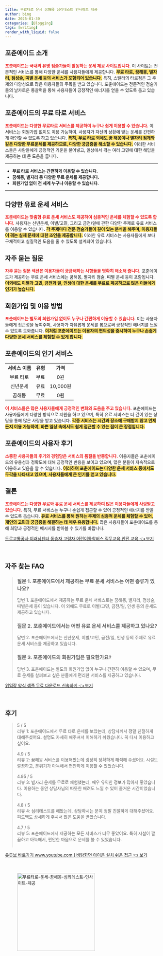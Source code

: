 ```yaml
---
title: 무료타로 운세 꿈해몽 심리테스트 인사이트 제공
author: bing
date: 2025-01-30
categories: [Blogging]
tags: [writing]
render_with_liquid: false
---
```



<h2 id='포춘에이드 소개'>포춘에이드 소개</h2>

<p><b><span style="color: #ee2323;">포춘에이드는 국내외 유명 점술가들이 활동하는 운세 제공 사이트입니다.</span></b> 이 사이트는 전문적인 서비스를 통해 다양한 운세를 사용자들에게 제공합니다. <b><span style="background-color: #ffe066;">무료 타로, 꿈해몽, 별자리, 점성술, 띠별 운세 등의 서비스가 포함되어 있습니다.</span></b> 특히, 스텔라의 타로점은 그 주제의 다양성으로 많은 이용자들의 주목을 받고 있습니다. 포춘에이드는 전문적인 점술가들의 날카로운 통찰력을 통해 사용자들이 긍정적인 에너지를 얻을 수 있도록 돕고 있습니다.</p>

<h2 id='포춘에이드의 무료 타로 서비스'>포춘에이드의 무료 타로 서비스</h2>

<p><b><span style="color: #ee2323;">포춘에이드는 다양한 무료타로 서비스를 제공하여 누구나 쉽게 이용할 수 있습니다.</span></b> 이 서비스는 회원가입 없이도 이용 가능하여, 사용자가 자신의 상황에 맞는 운세를 간편하게 확인할 수 있도록 하고 있습니다. <b><span style="background-color: #ffe066;">특히, 무료 타로 외에도 꿈 해몽이나 별자리 점괘와 같은 다양한 무료운세를 제공하므로, 다양한 궁금증을 해소할 수 있습니다.</span></b> 이러한 서비스들은 사람들에게 긍정적인 기운을 불어넣고, 일상에서 겪는 여러 고민에 대한 해답을 제공하는 데 큰 도움을 줍니다.</p>

<hr />

<ul>
    <li><b>무료 타로 서비스는 간편하게 이용할 수 있습니다.</b></li>
    <li><b>꿈해몽, 별자리 등 다양한 무료 운세를 제공합니다.</b></li>
    <li><b>회원가입 없이 전 세계 누구나 이용할 수 있습니다.</b></li>
</ul>

<hr />

<h2 id='다양한 유료 운세 서비스'>다양한 유료 운세 서비스</h2>

<p><b><span style="color: #ee2323;">포춘에이드는 맞춤형 유료 운세 서비스도 제공하여 심층적인 운세를 체험할 수 있도록 합니다.</span></b> 사용자는 신년운세, 이별/고민, 그리고 금전/일에 관한 다양한 주제로 유료 서비스를 이용할 수 있습니다. <b><span style="background-color: #ffe066;">각 주제마다 전문 점술가들이 깊이 있는 분석을 해주며, 이용자들이 겪는 실제 문제에 대한 조언을 제공합니다.</span></b> 이러한 유료 서비스는 사용자들에게 보다 구체적이고 실질적인 도움을 줄 수 있도록 설계되어 있습니다.</p>

<h2 id='자주 묻는 질문'>자주 묻는 질문</h2>

<p><b><span style="color: #ee2323;">자주 묻는 질문 섹션은 이용자들이 궁금해하는 사항들을 명확히 해소해 줍니다.</span></b> 포춘에이드가 제공하는 무료 운세 서비스에는 꿈해몽, 별자리 점술, 띠별 운세 등이 포함됩니다. <b><span style="background-color: #ffe066;">이외에도 이별과 고민, 금전과 일, 인생에 대한 운세를 무료로 제공하므로 많은 이들에게 인기가 높습니다.</span></b></p>

<h2 id='회원가입 및 이용 방법'>회원가입 및 이용 방법</h2>

<p><b><span style="color: #ee2323;">포춘에이드는 별도의 회원가입 없이도 누구나 간편하게 이용할 수 있습니다.</span></b> 이는 사용자들에게 접근성을 높여주며, 사용자가 자유롭게 운세를 봄으로써 긍정적인 에너지를 느낄 수 있도록 도와줍니다. <b><span style="background-color: #ffe066;">이처럼 포춘에이드는 이용자의 편의성을 중시하여 누구나 손쉽게 다양한 운세 서비스를 체험할 수 있게 합니다.</span></b></p>

<h2 id='포춘에이드의 인기 서비스'>포춘에이드의 인기 서비스</h2>

<table>
    <tr>
        <td style="text-align: center; height: 17px;"><b>서비스 이름</b></td>
        <td style="text-align: center; height: 17px;"><b>유형</b></td>
        <td style="text-align: center; height: 17px;"><b>가격</b></td>
    </tr>
    <tr>
        <td style="text-align: center; height: 17px;">무료 타로</td>
        <td style="text-align: center; height: 17px;">무료</td>
        <td style="text-align: center; height: 17px;">0원</td>
    </tr>
    <tr>
        <td style="text-align: center; height: 17px;">신년운세</td>
        <td style="text-align: center; height: 17px;">유료</td>
        <td style="text-align: center; height: 17px;">10,000원</td>
    </tr>
    <tr>
        <td style="text-align: center; height: 17px;">꿈해몽</td>
        <td style="text-align: center; height: 17px;">무료</td>
        <td style="text-align: center; height: 17px;">0원</td>
    </tr>
</table>

<p><b><span style="color: #ee2323;">이 서비스들은 많은 사용자들에게 긍정적인 변화와 도움을 주고 있습니다.</span></b> 포춘에이드는 사용자들에게 다양한 방식으로 지원을 하고 있으며, 특히 유료 서비스는 더 깊이 있는 상담을 통해 많은 사랑을 받고 있습니다. <b><span style="background-color: #ffe066;">각종 서비스는 시간과 장소에 구애받지 않고 언제든지 이용 가능하여, 바쁜 일상 속에서도 쉽게 접근할 수 있는 점이 큰 장점입니다.</span></b></p>

<h2 id='포춘에이드의 사용자 후기'>포춘에이드의 사용자 후기</h2>

<p><b><span style="color: #ee2323;">소중한 사용자들의 후기와 경험담은 서비스의 품질을 반증합니다.</span></b> 이용자들은 포춘에이드의 유용성과 정확도에 대해 긍정적인 반응을 보이고 있으며, 많은 분들이 지속적으로 이용하고 있음을 알 수 있습니다. <b><span style="background-color: #ffe066;">이러하여 포춘에이드는 다양한 운세 서비스 중에서도 두각을 나타내고 있으며, 사용자들에게 큰 인기를 얻고 있습니다.</span></b></p>

<h2 id='결론'>결론</h2>

<p><b><span style="color: #ee2323;">포춘에이드는 다양한 무료와 유료 운세 서비스를 제공하여 많은 이용자들에게 사랑받고 있습니다.</span></b> 특히, 무료 서비스는 누구나 손쉽게 접근할 수 있어 긍정적인 에너지를 받을 수 있도록 돕습니다. <b><span style="background-color: #ffe066;">유료 서비스를 통해 원하는 주제의 심층적 운세를 체험할 수 있어, 개인의 고민과 궁금증을 해결하는 데 매우 유용합니다.</span></b> 많은 사용자들이 포춘에이드를 통해 희망과 긍정적인 메시지를 받아볼 수 있기를 바랍니다.</p>


<p><a class="click-button" title="도로교통공사 이러닝센터 동승자 고령자 어린이통학버스 직무교육 안전 교육" href="https://afficreate.github.io/posts/%EB%8F%84%EB%A1%9C%EA%B5%90%ED%86%B5%EA%B3%B5%EC%82%AC-%EC%9D%B4%EB%9F%AC%EB%8B%9D%EC%84%BC%ED%84%B0-%EB%8F%99%EC%8A%B9%EC%9E%90-%EA%B3%A0%EB%A0%B9%EC%9E%90-%EC%96%B4%EB%A6%B0%EC%9D%B4%ED%86%B5%ED%95%99%EB%B2%84%EC%8A%A4-%EC%A7%81%EB%AC%B4%EA%B5%90%EC%9C%A1-%EC%95%88%EC%A0%84-%EA%B5%90%EC%9C%A1/" rel="dofollow">도로교통공사 이러닝센터 동승자 고령자 어린이통학버스 직무교육 안전 교육 👈 보기</a></p><br>
<h2 id='자주_찾는_FAQ'>자주 찾는 FAQ</h2>
<div itemscope="" itemtype="https://schema.org/FAQPage"> 
<blockquote> 
<div itemscope="" itemprop="mainEntity" itemtype="https://schema.org/Question"> 
<h3 itemprop="name">질문 1. 포춘에이드에서 제공하는 무료 운세 서비스는 어떤 종류가 있나요?</h3> 
<div itemscope="" itemprop="acceptedAnswer" itemtype="https://schema.org/Answer"> 
<span itemprop="text"> 
<p>답변 1. 포춘에이드에서 제공하는 무료 운세 서비스로는 꿈해몽, 별자리, 점성술, 띠별운세 등이 있습니다. 이 외에도 무료로 이별/고민, 금전/일, 인생 등의 운세도 제공하고 있습니다.</p> 
</span> 
</div> 
</div> 
<div itemscope="" itemprop="mainEntity" itemtype="https://schema.org/Question"> 
<h3 itemprop="name">질문 2. 포춘에이드에서는 어떤 유료 운세 서비스를 제공하고 있나요?</h3> 
<div itemscope="" itemprop="acceptedAnswer" itemtype="https://schema.org/Answer"> 
<span itemprop="text"> 
<p>답변 2. 포춘에이드에서는 신년운세, 이별/고민, 금전/일, 인생 등의 주제로 유료 운세 서비스를 제공하고 있습니다.</p> 
</span> 
</div> 
</div> 
<div itemscope="" itemprop="mainEntity" itemtype="https://schema.org/Question"> 
<h3 itemprop="name">질문 3. 포춘에이드의 회원가입은 필요한가요?</h3> 
<div itemscope="" itemprop="acceptedAnswer" itemtype="https://schema.org/Answer"> 
<span itemprop="text"> 
<p>답변 3. 포춘에이드는 별도의 회원가입 없이 누구나 간편히 이용할 수 있으며, 무료 운세를 살펴보고 싶은 분들에게 편리한 서비스를 제공하고 있습니다.</p> 
</span> 
</div> 
</div> 
</blockquote> 
</div>
<p><a class="click-button" title="위임장 양식 샘플 무료 다운로드 신속하게" href="https://afficreate.github.io/posts/%EC%9C%84%EC%9E%84%EC%9E%A5-%EC%96%91%EC%8B%9D-%EC%83%98%ED%94%8C-%EB%AC%B4%EB%A3%8C-%EB%8B%A4%EC%9A%B4%EB%A1%9C%EB%93%9C-%EC%8B%A0%EC%86%8D%ED%95%98%EA%B2%8C/" rel="dofollow">위임장 양식 샘플 무료 다운로드 신속하게 👈 보기</a></p><br>
<h2 id='후기'>후기</h2>
<div itemscope itemtype="https://schema.org/Product">
  <blockquote>
  <div itemprop="review" itemscope itemtype="https://schema.org/Review">
      <div itemprop="reviewRating" itemscope itemtype="https://schema.org/Rating"> <span itemprop="ratingValue">5</span> / <span itemprop="bestRating">5</span> </div>
      <span itemprop="reviewBody">리뷰 1: 포춘에이드에서 무료 타로 운세를 보았는데, 상담사께서 정말 친절하게 대해주셨어요. 설명도 자세히 해주셔서 이해하기 쉬웠습니다. 꼭 다시 이용하고 싶어요.</span>
  </div>
  <br>
  <div itemprop="review" itemscope itemtype="https://schema.org/Review">
      <div itemprop="reviewRating" itemscope itemtype="https://schema.org/Rating"> <span itemprop="ratingValue">4.9</span> / <span itemprop="bestRating">5</span> </div>
      <span itemprop="reviewBody">리뷰 2: 꿈해몽 서비스를 이용해봤는데 굉장히 정확하게 해석해 주셨어요. 시설도 깔끔하고, 분위기가 아늑해서 편안하게 이용할 수 있었습니다.</span>
  </div>
  <br>
  <div itemprop="review" itemscope itemtype="https://schema.org/Review">
      <div itemprop="reviewRating" itemscope itemtype="https://schema.org/Rating"> <span itemprop="ratingValue">4.95</span> / <span itemprop="bestRating">5</span> </div>
      <span itemprop="reviewBody">리뷰 3: 별자리 운세를 무료로 체험했는데, 매우 유익한 정보가 많아서 좋았습니다. 이용하는 동안 상담사님의 따뜻한 배려도 느낄 수 있어 즐거운 시간이었습니다.</span>
  </div>
  <br>
  <div itemprop="review" itemscope itemtype="https://schema.org/Review">
      <div itemprop="reviewRating" itemscope itemtype="https://schema.org/Rating"> <span itemprop="ratingValue">4.8</span> / <span itemprop="bestRating">5</span> </div>
      <span itemprop="reviewBody">리뷰 4: 심리테스트를 해봤는데, 상담하시는 분이 정말 친절하게 대해주셨어요. 피드백도 상세하게 주셔서 많은 도움을 받았습니다.</span>
  </div>
  <br>
  <div itemprop="review" itemscope itemtype="https://schema.org/Review">
      <div itemprop="reviewRating" itemscope itemtype="https://schema.org/Rating"> <span itemprop="ratingValue">4.7</span> / <span itemprop="bestRating">5</span> </div>
      <span itemprop="reviewBody">리뷰 5: 포춘에이드에서 제공하는 모든 서비스가 너무 좋았어요. 특히 시설이 깔끔하고 아늑해서, 편안한 마음으로 운세를 볼 수 있었습니다.</span>
  </div>
  <br>
  </blockquote>
</div>
<p><a class="click-button" title="유튜브 바로가기 www.youtube.comㅣ바탕화면 아이콘 설치 쉬운 접근" href="https://afficreate.github.io/posts/%EC%9C%A0%ED%8A%9C%EB%B8%8C-%EB%B0%94%EB%A1%9C%EA%B0%80%EA%B8%B0-www.youtube.com%E3%85%A3%EB%B0%94%ED%83%95%ED%99%94%EB%A9%B4-%EC%95%84%EC%9D%B4%EC%BD%98-%EC%84%A4%EC%B9%98-%EC%89%AC%EC%9A%B4-%EC%A0%91%EA%B7%BC/" rel="dofollow">유튜브 바로가기 www.youtube.comㅣ바탕화면 아이콘 설치 쉬운 접근 👈 보기</a></p><br>
<figure class="image"><img src="https://afficreate.github.io/assets/img/thumbnail/무료타로-운세-꿈해몽-심리테스트-인사이트-제공.webp" alt="무료타로-운세-꿈해몽-심리테스트-인사이트-제공" width="256" height="256"></figure>